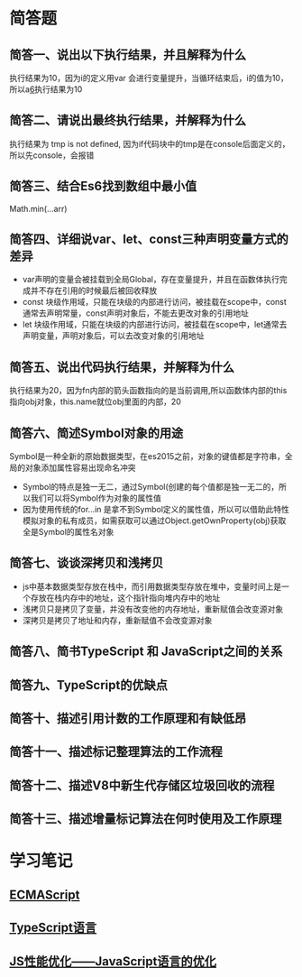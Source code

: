 # 简答题
## 简答一、说出以下执行结果，并且解释为什么
执行结果为10，因为i的定义用var 会进行变量提升，当循环结束后，i的值为10，所以a[6]()执行结果为10
## 简答二、请说出最终执行结果，并解释为什么
执行结果为 tmp is not defined, 因为if代码块中的tmp是在console后面定义的，所以先console，会报错
## 简答三、结合Es6找到数组中最小值
Math.min(...arr)
## 简答四、详细说var、let、const三种声明变量方式的差异
- var声明的变量会被挂载到全局Global，存在变量提升，并且在函数体执行完成并不存在引用的时候最后被回收释放
- const 块级作用域，只能在块级的内部进行访问，被挂载在scope中，const通常去声明常量，const声明对象后，不能去更改对象的引用地址
- let 块级作用域，只能在块级的内部进行访问，被挂载在scope中，let通常去声明变量，声明对象后，可以去改变对象的引用地址
## 简答五、说出代码执行结果，并解释为什么
执行结果为20，因为fn内部的箭头函数指向的是当前调用,所以函数体内部的this指向obj对象，this.name就位obj里面的内部，20
## 简答六、简述Symbol对象的用途
Symbol是一种全新的原始数据类型，在es2015之前，对象的键值都是字符串，全局的对象添加属性容易出现命名冲突
- Symbol的特点是独一无二，通过Symbol(创建的每个值都是独一无二的，所以我们可以将Symbol作为对象的属性值
- 因为使用传统的for...in 是拿不到Symbol定义的属性值，所以可以借助此特性模拟对象的私有成员，如需获取可以通过Object.getOwnProperty(obj)获取全是Symbol的属性名对象
## 简答七、谈谈深拷贝和浅拷贝
- js中基本数据类型存放在栈中，而引用数据类型存放在堆中，变量时间上是一个存放在栈内存中的地址，这个指针指向堆内存中的地址
- 浅拷贝只是拷贝了变量，并没有改变他的内存地址，重新赋值会改变源对象
- 深拷贝是拷贝了地址和内存，重新赋值不会改变源对象
## 简答八、简书TypeScript 和 JavaScript之间的关系
## 简答九、TypeScript的优缺点
## 简答十、描述引用计数的工作原理和有缺低昂
## 简答十一、描述标记整理算法的工作流程
## 简答十二、描述V8中新生代存储区垃圾回收的流程
## 简答十三、描述增量标记算法在何时使用及工作原理


# 学习笔记
## [ECMAScript](https://www.jianshu.com/p/44376bfc8208)
## [TypeScript语言](https://www.jianshu.com/p/c54c9b223a7c)
## [JS性能优化——JavaScript语言的优化](https://www.jianshu.com/p/d941172f321c)